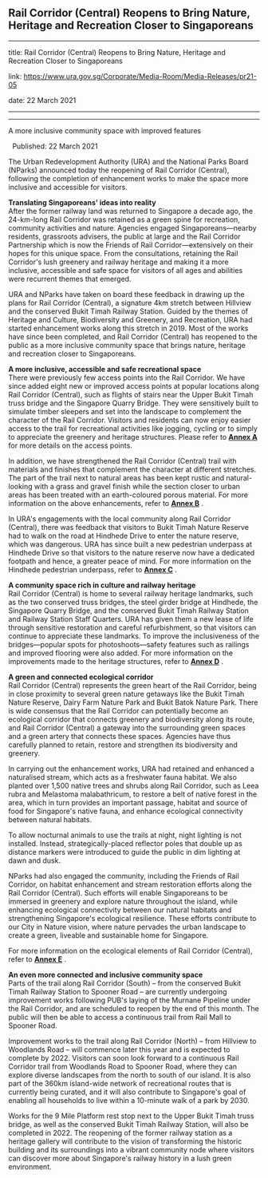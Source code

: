 ## Rail Corridor (Central) Reopens to Bring Nature, Heritage and Recreation Closer to Singaporeans
---
title: Rail Corridor (Central) Reopens to Bring Nature, Heritage and Recreation Closer to Singaporeans

link: https://www.ura.gov.sg/Corporate/Media-Room/Media-Releases/pr21-05

date: 22 March 2021

---

-----------------------------------------------------------------------------------------------

A more inclusive community space with improved features  

  Published: 22 March 2021

The Urban Redevelopment Authority (URA) and the National Parks Board (NParks) announced today the reopening of Rail Corridor (Central), following the completion of enhancement works to make the space more inclusive and accessible for visitors.

**Translating Singaporeans' ideas into reality**  
After the former railway land was returned to Singapore a decade ago, the 24-km-long Rail Corridor was retained as a green spine for recreation, community activities and nature. Agencies engaged Singaporeans—nearby residents, grassroots advisers, the public at large and the Rail Corridor Partnership which is now the Friends of Rail Corridor—extensively on their hopes for this unique space. From the consultations, retaining the Rail Corridor's lush greenery and railway heritage and making it a more inclusive, accessible and safe space for visitors of all ages and abilities were recurrent themes that emerged.

URA and NParks have taken on board these feedback in drawing up the plans for Rail Corridor (Central), a signature 4km stretch between Hillview and the conserved Bukit Timah Railway Station. Guided by the themes of Heritage and Culture, Biodiversity and Greenery, and Recreation, URA had started enhancement works along this stretch in 2019. Most of the works have since been completed, and Rail Corridor (Central) has reopened to the public as a more inclusive community space that brings nature, heritage and recreation closer to Singaporeans.

**A more inclusive, accessible and safe recreational space**  
There were previously few access points into the Rail Corridor. We have since added eight new or improved access points at popular locations along Rail Corridor (Central), such as flights of stairs near the Upper Bukit Timah truss bridge and the Singapore Quarry Bridge. They were sensitively built to simulate timber sleepers and set into the landscape to complement the character of the Rail Corridor. Visitors and residents can now enjoy easier access to the trail for recreational activities like jogging, cycling or to simply to appreciate the greenery and heritage structures. Please refer to **[Annex A](https://www.ura.gov.sg/-/media/Corporate/Media-Room/2021/Mar/pr21-05a.pdf)**  for more details on the access points.

In addition, we have strengthened the Rail Corridor (Central) trail with materials and finishes that complement the character at different stretches. The part of the trail next to natural areas has been kept rustic and natural-looking with a grass and gravel finish while the section closer to urban areas has been treated with an earth-coloured porous material. For more information on the above enhancements, refer to **[Annex B](https://www.ura.gov.sg/-/media/Corporate/Media-Room/2021/Mar/pr21-05b.pdf)** .

In URA's engagements with the local community along Rail Corridor (Central), there was feedback that visitors to Bukit Timah Nature Reserve had to walk on the road at Hindhede Drive to enter the nature reserve, which was dangerous. URA has since built a new pedestrian underpass at Hindhede Drive so that visitors to the nature reserve now have a dedicated footpath and hence, a greater peace of mind. For more information on the Hindhede pedestrian underpass, refer to **[Annex C](https://www.ura.gov.sg/-/media/Corporate/Media-Room/2021/Mar/pr21-05c.pdf)** .

**A community space rich in culture and railway heritage**  
Rail Corridor (Central) is home to several railway heritage landmarks, such as the two conserved truss bridges, the steel girder bridge at Hindhede, the Singapore Quarry Bridge, and the conserved Bukit Timah Railway Station and Railway Station Staff Quarters. URA has given them a new lease of life through sensitive restoration and careful refurbishment, so that visitors can continue to appreciate these landmarks. To improve the inclusiveness of the bridges—popular spots for photoshoots—safety features such as railings and improved flooring were also added. For more information on the improvements made to the heritage structures, refer to **[Annex D](https://www.ura.gov.sg/-/media/Corporate/Media-Room/2021/Mar/pr21-05d.pdf)** .

**A green and connected ecological corridor**  
Rail Corridor (Central) represents the green heart of the Rail Corridor, being in close proximity to several green nature getaways like the Bukit Timah Nature Reserve, Dairy Farm Nature Park and Bukit Batok Nature Park. There is wide consensus that the Rail Corridor can potentially become an ecological corridor that connects greenery and biodiversity along its route, and Rail Corridor (Central) a gateway into the surrounding green spaces and a green artery that connects these spaces. Agencies have thus carefully planned to retain, restore and strengthen its biodiversity and greenery.

In carrying out the enhancement works, URA had retained and enhanced a naturalised stream, which acts as a freshwater fauna habitat. We also planted over 1,500 native trees and shrubs along Rail Corridor, such as Leea rubra and Melastoma malabathricum, to restore a belt of native forest in the area, which in turn provides an important passage, habitat and source of food for Singapore's native fauna, and enhance ecological connectivity between natural habitats.

To allow nocturnal animals to use the trails at night, night lighting is not installed. Instead, strategically-placed reflector poles that double up as distance markers were introduced to guide the public in dim lighting at dawn and dusk.

NParks had also engaged the community, including the Friends of Rail Corridor, on habitat enhancement and stream restoration efforts along the Rail Corridor (Central). Such efforts will enable Singaporeans to be immersed in greenery and explore nature throughout the island, while enhancing ecological connectivity between our natural habitats and strengthening Singapore's ecological resilience. These efforts contribute to our City in Nature vision, where nature pervades the urban landscape to create a green, liveable and sustainable home for Singapore.

For more information on the ecological elements of Rail Corridor (Central), refer to **[Annex E](https://www.ura.gov.sg/-/media/Corporate/Media-Room/2021/Mar/pr21-05e.pdf)** .

**An even more connected and inclusive community space**  
Parts of the trail along Rail Corridor (South) – from the conserved Bukit Timah Railway Station to Spooner Road – are currently undergoing improvement works following PUB's laying of the Murnane Pipeline under the Rail Corridor, and are scheduled to reopen by the end of this month. The public will then be able to access a continuous trail from Rail Mall to Spooner Road.

Improvement works to the trail along Rail Corridor (North) – from Hillview to Woodlands Road – will commence later this year and is expected to complete by 2022. Visitors can soon look forward to a continuous Rail Corridor trail from Woodlands Road to Spooner Road, where they can explore diverse landscapes from the north to south of our island. It is also part of the 360km island-wide network of recreational routes that is currently being curated, and it will also contribute to Singapore's goal of enabling all households to live within a 10-minute walk of a park by 2030.

Works for the 9 Mile Platform rest stop next to the Upper Bukit Timah truss bridge, as well as the conserved Bukit Timah Railway Station, will also be completed in 2022. The reopening of the former railway station as a heritage gallery will contribute to the vision of transforming the historic building and its surroundings into a vibrant community node where visitors can discover more about Singapore's railway history in a lush green environment.